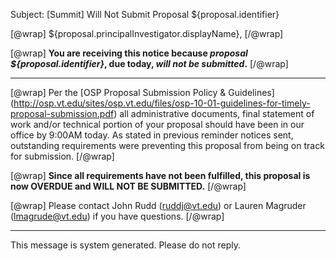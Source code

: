 Subject: [Summit] Will Not Submit Proposal ${proposal.identifier}

[@wrap]
${proposal.principalInvestigator.displayName},
[/@wrap]

[@wrap]
**You are receiving this notice because *proposal ${proposal.identifier}*, due today, *will not be submitted*.**
[/@wrap]

---------------------------------------------------------------------

[@wrap]
Per the [OSP Proposal Submission Policy & Guidelines] (http://osp.vt.edu/sites/osp.vt.edu/files/osp-10-01-guidelines-for-timely-proposal-submission.pdf) all administrative documents, final statement of work and/or technical portion of your proposal should have been in our office by 9:00AM today. As stated in previous reminder notices sent, outstanding requirements were preventing this proposal from being on track for submission. 
[/@wrap]

[@wrap]
**Since all requirements have not been fulfilled, this proposal is now OVERDUE and WILL NOT BE SUBMITTED.**
[/@wrap]

[@wrap]
Please contact John Rudd (ruddj@vt.edu) or Lauren Magruder (lmagrude@vt.edu) if you have questions.
[/@wrap]

---------------------------------------------------------------------
This message is system generated.
Please do not reply.
